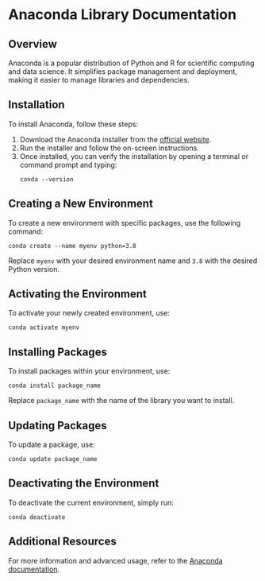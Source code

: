 # Anaconda Library Documentation

## Overview
Anaconda is a popular distribution of Python and R for scientific computing and data science. It simplifies package management and deployment, making it easier to manage libraries and dependencies.

## Installation
To install Anaconda, follow these steps:

1. Download the Anaconda installer from the [official website](https://www.anaconda.com/products/distribution).
2. Run the installer and follow the on-screen instructions.
3. Once installed, you can verify the installation by opening a terminal or command prompt and typing:
   ```
   conda --version
   ```

## Creating a New Environment
To create a new environment with specific packages, use the following command:
```
conda create --name myenv python=3.8
```
Replace `myenv` with your desired environment name and `3.8` with the desired Python version.

## Activating the Environment
To activate your newly created environment, use:
```
conda activate myenv
```

## Installing Packages
To install packages within your environment, use:
```
conda install package_name
```
Replace `package_name` with the name of the library you want to install.

## Updating Packages
To update a package, use:
```
conda update package_name
```

## Deactivating the Environment
To deactivate the current environment, simply run:
```
conda deactivate
```

## Additional Resources
For more information and advanced usage, refer to the [Anaconda documentation](https://docs.anaconda.com/anaconda/).